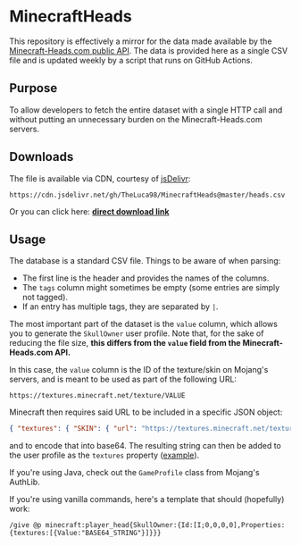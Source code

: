 # MinecraftHeads

This repository is effectively a mirror for the data made available by the [Minecraft-Heads.com public API](https://minecraft-heads.com/scripts/api.php). The data is provided here as a single CSV file and is updated weekly by a script that runs on GitHub Actions.

## Purpose

To allow developers to fetch the entire dataset with a single HTTP call and without putting an unnecessary burden on the Minecraft-Heads.com servers.

## Downloads

The file is available via CDN, courtesy of [jsDelivr](https://www.jsdelivr.com):

```
https://cdn.jsdelivr.net/gh/TheLuca98/MinecraftHeads@master/heads.csv
```

Or you can click here: **[direct download link](https://cdn.jsdelivr.net/gh/TheLuca98/MinecraftHeads@master/heads.csv)**

## Usage

The database is a standard CSV file. Things to be aware of when parsing:

- The first line is the header and provides the names of the columns.
- The `tags` column might sometimes be empty (some entries are simply not tagged).
- If an entry has multiple tags, they are separated by `|`.

The most important part of the dataset is the `value` column, which allows you to generate the `SkullOwner` user profile. Note that, for the sake of reducing the file size, **this differs from the `value` field from the Minecraft-Heads.com API.**

In this case, the `value` column is the ID of the texture/skin on Mojang's servers, and is meant to be used as part of the following URL:

```
https://textures.minecraft.net/texture/VALUE
```

Minecraft then requires said URL to be included in a specific JSON object:

```json
{ "textures": { "SKIN": { "url": "https://textures.minecraft.net/texture/VALUE" } } }
```

and to encode that into base64. The resulting string can then be added to the user profile as the `textures` property ([example](https://sessionserver.mojang.com/session/minecraft/profile/853c80ef3c3749fdaa49938b674adae6)).

If you're using Java, check out the `GameProfile` class from Mojang's AuthLib.

If you're using vanilla commands, here's a template that should (hopefully) work:

```
/give @p minecraft:player_head{SkullOwner:{Id:[I;0,0,0,0],Properties:{textures:[{Value:"BASE64_STRING"}]}}}
```
